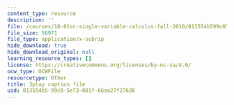 ```yaml
---
content_type: resource
description: ''
file: /courses/18-01sc-single-variable-calculus-fall-2010/813554b599c05e73801f66aa27f27638_kCPVBl953eY.vtt
file_size: 56971
file_type: application/x-subrip
hide_download: true
hide_download_original: null
learning_resource_types: []
license: https://creativecommons.org/licenses/by-nc-sa/4.0/
ocw_type: OCWFile
resourcetype: Other
title: 3play caption file
uid: 813554b5-99c0-5e73-801f-66aa27f27638
---
```


